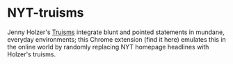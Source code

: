 # NYT-truisms

Jenny Holzer's [Truisms](https://www.google.com/search?q=jenny+holzer+truisms&espv=2&site=webhp&source=lnms&tbm=isch&sa=X&ved=0ahUKEwir1pObtvvUAhVMz2MKHan7BkQQ_AUIBigB&biw=1268&bih=759&dpr=1#tbm=isch&q=jenny+holzer+truisms+1977-79) integrate blunt and pointed statements in mundane, everyday environments; this Chrome extension (find it here) emulates this in the online world by randomly replacing NYT homepage headlines with Holzer's truisms. 
